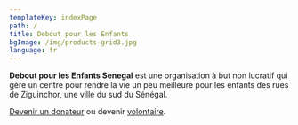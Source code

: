 ```yaml
---
templateKey: indexPage
path: /
title: Debout pour les Enfants
bgImage: /img/products-grid3.jpg
language: fr
---
```

**Debout pour les Enfants Senegal** est une organisation à but non lucratif qui gère un centre pour rendre la vie un peu meilleure pour les enfants des rues de Ziguinchor, une ville du sud du Sénégal.
<div class='call-to-action'><p><a href='fr/contribution' class='button'>Devenir un donateur</a> ou devenir <a href='fr/volontaire'>volontaire</a>.</p></div>
